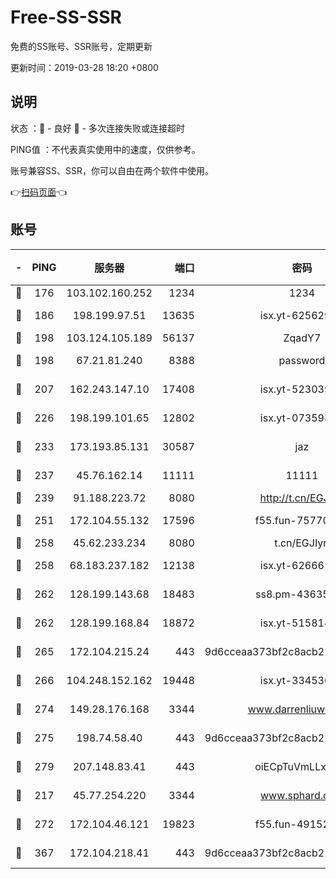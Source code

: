 # Free-SS-SSR

免费的SS账号、SSR账号，定期更新

更新时间：2019-03-28 18:20 +0800

## 说明

状态     ：🙂 - 良好 🙁 - 多次连接失败或连接超时

PING值   ：不代表真实使用中的速度，仅供参考。

账号兼容SS、SSR，你可以自由在两个软件中使用。

👉[扫码页面](https://liesauer.github.io/Free-SS-SSR/)👈

## 账号

|-|PING|服务器|端口|密码|加密方式|区域|
|:----:|:----:|:-----:|-----:|:----:|:----:|:----:|
|🙂|176|103.102.160.252|1234|1234|rc4-md5|JP|
|🙂|186|198.199.97.51|13635|isx.yt-62562937|aes-256-cfb|US|
|🙂|198|103.124.105.189|56137|ZqadY7|chacha20|US|
|🙂|198|67.21.81.240|8388|password|aes-256-cfb|US|
|🙂|207|162.243.147.10|17408|isx.yt-52303968|aes-256-cfb|US|
|🙂|226|198.199.101.65|12802|isx.yt-07359379|aes-256-cfb|US|
|🙂|233|173.193.85.131|30587|jaz|aes-256-cfb|US|
|🙂|237|45.76.162.14|11111|11111|aes-256-cfb|SG|
|🙂|239|91.188.223.72|8080|http://t.cn/EGJIyrl|rc4-md5|RU|
|🙂|251|172.104.55.132|17596|f55.fun-75770427|aes-256-cfb|SG|
|🙂|258|45.62.233.234|8080|t.cn/EGJIyrl|rc4-md5|CA|
|🙂|258|68.183.237.182|12138|isx.yt-62666104|aes-256-cfb|SG|
|🙂|262|128.199.143.68|18483|ss8.pm-43635590|aes-256-cfb|SG|
|🙂|262|128.199.168.84|18872|isx.yt-51581408|aes-256-cfb|SG|
|🙂|265|172.104.215.24|443|9d6cceaa373bf2c8acb22e60b6a58be6|aes-256-cfb|US|
|🙂|266|104.248.152.162|19448|isx.yt-33453660|aes-256-cfb|SG|
|🙂|274|149.28.176.168|3344|www.darrenliuwei.com|aes-256-cfb|AU|
|🙂|275|198.74.58.40|443|9d6cceaa373bf2c8acb22e60b6a58be6|aes-256-cfb|US|
|🙂|279|207.148.83.41|443|oiECpTuVmLLxk4Ts|aes-256-cfb|AU|
|🙂|217|45.77.254.220|3344|www.sphard.com|aes-256-cfb|SG|
|🙂|272|172.104.46.121|19823|f55.fun-49152560|aes-256-cfb|SG|
|🙂|367|172.104.218.41|443|9d6cceaa373bf2c8acb22e60b6a58be6|aes-256-cfb|US|
